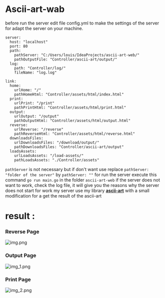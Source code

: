# **Ascii-art-wab**
before run the server edit file config.yml to make the settings of the server for adapt the server on your machine.
````
server:
  host: "localhost"
  port: 80
  path:
    pathServer: "C:/Users/louis/IdeaProjects/ascii-art-web/"
    pathOutputFile: "Controller/ascii-art/output/"
  log:
    path: "Controller/log/"
    fileName: "log.log"
    
link:
  home:
    urlHome: "/"
    pathHomeHtml: "Controller/assets/html/index.html"
  print:
    urlPrint: "/print"
    pathPrintHtml: "Controller/assets/html/print.html"
  output:
    urlOutput: "/output"
    pathOutputHtml: "Controller/assets/html/output.html"
  reverse:
    urlReverse: "/reverse"
    pathReverseHtml: "Controller/assets/html/reverse.html"
  downloadsFiles:
    urlDownloadsFiles: "/download/output/"
    pathDownloadsFiles: "Controller/ascii-art/output"
  loadsAssets:
    urlLoadsAssets: "/load-assets/"
    pathLoadsAssets: "./Controller/assets"
````
````pathServer```` is not necessary but if don't want use replace ````pathServer: "folder of the server"```` by ````pathServer: ""````
for run the server execute this command ````go run main.go```` in the folder 
````ascii-art-web````
if the server does not want to work, check the log file, it will give you the reasons why the server does not start
for work my server use my library [**ascii-art**](https://github.com/minidiams/go.ascii-art)
with a small modification for a get the result of the ascii-art
# result :
### **Reverse Page**
![img.png](Controller/assets/img/img.png)
### **Output Page**
![img_1.png](Controller/assets/img/img_1.png)
### **Print Page**
![img_2.png](Controller/assets/img/img_2.png)
